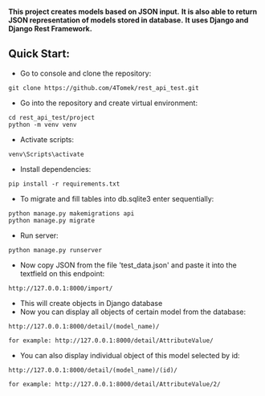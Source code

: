 **This project creates models based on JSON input.**
**It is also able to return JSON representation of models stored in database.**
**It uses Django and Django Rest Framework.**

## Quick Start:

- Go to console and clone the repository:
```
git clone https://github.com/4Tomek/rest_api_test.git
```
- Go into the repository and create virtual environment:
```
cd rest_api_test/project
python -m venv venv
```
- Activate scripts:
```
venv\Scripts\activate 
```
- Install dependencies:
```
pip install -r requirements.txt
```
- To migrate and fill tables into db.sqlite3 enter sequentially:
```
python manage.py makemigrations api
python manage.py migrate
```
- Run server:
```
python manage.py runserver
```
- Now copy JSON from the file 'test_data.json' and paste it into the textfield on this endpoint: 
```
http://127.0.0.1:8000/import/
```
- This will create objects in Django database
- Now you can display all objects of certain model from the database:
```
http://127.0.0.1:8000/detail/(model_name)/

for example: http://127.0.0.1:8000/detail/AttributeValue/
```
- You can also display individual object of this model selected by id:
```
http://127.0.0.1:8000/detail/(model_name)/(id)/

for example: http://127.0.0.1:8000/detail/AttributeValue/2/
```